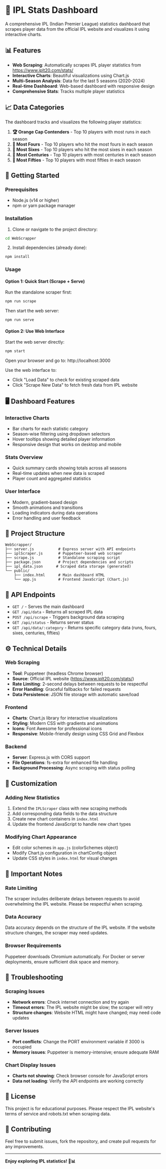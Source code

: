 # 🏏 IPL Stats Dashboard

A comprehensive IPL (Indian Premier League) statistics dashboard that scrapes player data from the official IPL website and visualizes it using interactive charts.

## 📊 Features

- **Web Scraping**: Automatically scrapes IPL player statistics from https://www.iplt20.com/stats/
- **Interactive Charts**: Beautiful visualizations using Chart.js
- **Multi-Season Analysis**: Data for the last 5 seasons (2020-2024)
- **Real-time Dashboard**: Web-based dashboard with responsive design
- **Comprehensive Stats**: Tracks multiple player statistics

## 📈 Data Categories

The dashboard tracks and visualizes the following player statistics:

1. **🏆 Orange Cap Contenders** - Top 10 players with most runs in each season
2. **🏏 Most Fours** - Top 10 players who hit the most fours in each season  
3. **🚀 Most Sixes** - Top 10 players who hit the most sixes in each season
4. **💯 Most Centuries** - Top 10 players with most centuries in each season
5. **🎯 Most Fifties** - Top 10 players with most fifties in each season

## 🚀 Getting Started

### Prerequisites

- Node.js (v14 or higher)
- npm or yarn package manager

### Installation

1. Clone or navigate to the project directory:
```bash
cd WebScrapper
```

2. Install dependencies (already done):
```bash
npm install
```

### Usage

#### Option 1: Quick Start (Scrape + Serve)

Run the standalone scraper first:
```bash
npm run scrape
```

Then start the web server:
```bash
npm run serve
```

#### Option 2: Use Web Interface

Start the web server directly:
```bash
npm start
```

Open your browser and go to: http://localhost:3000

Use the web interface to:
- Click "Load Data" to check for existing scraped data
- Click "Scrape New Data" to fetch fresh data from IPL website

## 🖥️ Dashboard Features

### Interactive Charts
- Bar charts for each statistic category
- Season-wise filtering using dropdown selectors
- Hover tooltips showing detailed player information
- Responsive design that works on desktop and mobile

### Stats Overview
- Quick summary cards showing totals across all seasons
- Real-time updates when new data is scraped
- Player count and aggregated statistics

### User Interface
- Modern, gradient-based design
- Smooth animations and transitions
- Loading indicators during data operations
- Error handling and user feedback

## 📁 Project Structure

```
WebScrapper/
├── server.js           # Express server with API endpoints
├── iplScraper.js       # Puppeteer-based web scraper
├── scrape.js           # Standalone scraping script
├── package.json        # Project dependencies and scripts
├── ipl_data.json      # Scraped data storage (generated)
└── public/
    ├── index.html      # Main dashboard HTML
    └── app.js          # Frontend JavaScript (Chart.js)
```

## 🔧 API Endpoints

- `GET /` - Serves the main dashboard
- `GET /api/data` - Returns all scraped IPL data
- `POST /api/scrape` - Triggers background data scraping
- `GET /api/status` - Returns server status
- `GET /api/data/:category` - Returns specific category data (runs, fours, sixes, centuries, fifties)

## ⚙️ Technical Details

### Web Scraping
- **Tool**: Puppeteer (headless Chrome browser)
- **Source**: Official IPL website (https://www.iplt20.com/stats/)
- **Rate Limiting**: 2-second delays between requests to be respectful
- **Error Handling**: Graceful fallbacks for failed requests
- **Data Persistence**: JSON file storage with automatic save/load

### Frontend
- **Charts**: Chart.js library for interactive visualizations
- **Styling**: Modern CSS with gradients and animations
- **Icons**: Font Awesome for professional icons
- **Responsive**: Mobile-friendly design using CSS Grid and Flexbox

### Backend
- **Server**: Express.js with CORS support
- **File Operations**: fs-extra for enhanced file handling
- **Background Processing**: Async scraping with status polling

## 🎨 Customization

### Adding New Statistics
1. Extend the `IPLScraper` class with new scraping methods
2. Add corresponding data fields to the data structure
3. Create new chart containers in `index.html`
4. Update the frontend JavaScript to handle new chart types

### Modifying Chart Appearance
- Edit color schemes in `app.js` (colorSchemes object)
- Modify Chart.js configuration in chartConfig object
- Update CSS styles in `index.html` for visual changes

## 🚨 Important Notes

### Rate Limiting
The scraper includes deliberate delays between requests to avoid overwhelming the IPL website. Please be respectful when scraping.

### Data Accuracy
Data accuracy depends on the structure of the IPL website. If the website structure changes, the scraper may need updates.

### Browser Requirements
Puppeteer downloads Chromium automatically. For Docker or server deployments, ensure sufficient disk space and memory.

## 🐛 Troubleshooting

### Scraping Issues
- **Network errors**: Check internet connection and try again
- **Timeout errors**: The IPL website might be slow; the scraper will retry
- **Structure changes**: Website HTML might have changed; may need code updates

### Server Issues
- **Port conflicts**: Change the PORT environment variable if 3000 is occupied
- **Memory issues**: Puppeteer is memory-intensive; ensure adequate RAM

### Chart Display Issues
- **Charts not showing**: Check browser console for JavaScript errors
- **Data not loading**: Verify the API endpoints are working correctly

## 📜 License

This project is for educational purposes. Please respect the IPL website's terms of service and robots.txt when scraping data.

## 🤝 Contributing

Feel free to submit issues, fork the repository, and create pull requests for any improvements.

---

**Enjoy exploring IPL statistics! 🏏📊**
